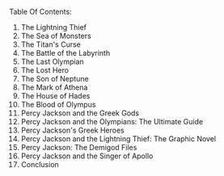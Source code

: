 Table Of Contents:

1. The Lightning Thief
2. The Sea of Monsters
3. The Titan's Curse
4. The Battle of the Labyrinth
5. The Last Olympian
6. The Lost Hero
7. The Son of Neptune
8. The Mark of Athena
9. The House of Hades
10. The Blood of Olympus
11. Percy Jackson and the Greek Gods
12. Percy Jackson and the Olympians: The Ultimate Guide
13. Percy Jackson's Greek Heroes
14. Percy Jackson and the Lightning Thief: The Graphic Novel
15. Percy Jackson: The Demigod Files
16. Percy Jackson and the Singer of Apollo
17. Conclusion
